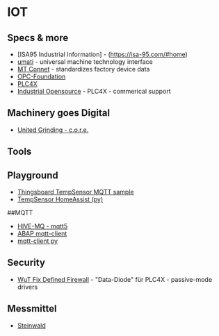 # IOT


## Specs & more

- [ISA95 Industrial Information] - (https://isa-95.com/#home)
- [umati](https://umati.org/about/) - universal machine technology interface
- [MT Connet](https://www.mtconnect.org/) - standardizes factory device data
- [OPC-Foundation](https://opcfoundation.org/)
- [PLC4X](https://plc4x.apache.org/)
- [Industrial Opensource](https://industrial-opensource.com/) - PLC4X - commerical support


## Machinery goes Digital

- [United Grinding - c.o.r.e.](https://www.grinding.ch/de/digitalisierung/digital-interfaces/)

## Tools





## Playground

- [Thingsboard TempSensor MQTT sample](https://thingsboard.io/docs/samples/esp8266/temperature/)
- [TempSensor HomeAssist (py)](https://www.smartlab.at/build-a-wireless-mqtt-temperature-and-humidity-sensor-for-your-home-assistant/)


##MQTT

- [HIVE-MQ - mqtt5](https://www.hivemq.com/mqtt/mqtt-protocol/)
- [ABAP mqtt-client](https://blogs.sap.com/2018/09/08/custom-mqtt-client-in-abap/)
- [mqtt-client py](http://www.steves-internet-guide.com/into-mqtt-python-client/)


## Security

- [WuT  Fix Defined Firewall](https://www.wut.de/e-55312-ww-dade-000.php) - "Data-Diode" für PLC4X - passive-mode drivers


## Messmittel

- [Steinwald](https://info.steinwald.com/STEINWALD_Uebersicht_2021_14.pdf)
